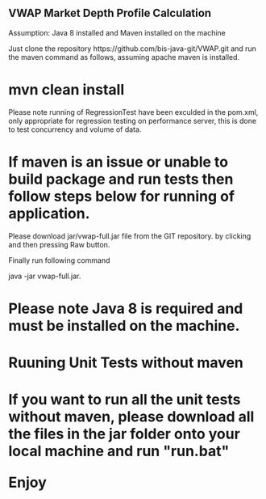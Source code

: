 VWAP Market Depth Profile Calculation
-------------------------------------
<p>
Assumption:
Java 8 installed and 
Maven installed on the machine
 </p>
<p>
Just clone the repository  https://github.com/bis-java-git/VWAP.git
and run the maven command as follows, assuming apache maven is installed.
</p>
<h1>mvn clean install</h1>

<p>
Please note running of RegressionTest have been exculded in the pom.xml, 
only appropriate for regression testing on performance server,
this is done to test concurrency and volume of data.
</p>

<p>
<h1>
If maven is an issue or unable to build package and run tests then follow steps below for running of application.
</h1>
</p>
<p>Please download jar/vwap-full.jar file from the GIT repository.
by clicking and then pressing Raw button.</p>
<p>Finally run following command</p>
<p>java -jar vwap-full.jar.</p1>

<p>
<h1>Please note Java 8 is required and must be installed on the machine.</h1>
</p>

<h1>Ruuning Unit Tests without maven<h1>
<p>If you want to run all the unit tests without maven, please download all the files in the jar folder onto your local machine
 and run "run.bat"
</p>
 
 
 Enjoy